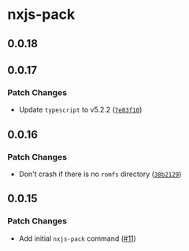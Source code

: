# nxjs-pack

## 0.0.18

## 0.0.17

### Patch Changes

- Update `typescript` to v5.2.2 ([`7e03f10`](https://github.com/TooTallNate/nx.js/commit/7e03f10787a30087d40509fef563c1349bb9b860))

## 0.0.16

### Patch Changes

- Don't crash if there is no `romfs` directory ([`38b2129`](https://github.com/TooTallNate/nx.js/commit/38b212947896d0acf9d9bcaaf697bf9eb1a0858d))

## 0.0.15

### Patch Changes

- Add initial `nxjs-pack` command ([#11](https://github.com/TooTallNate/nx.js/pull/11))
